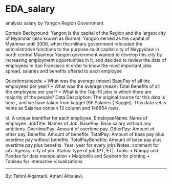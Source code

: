 # EDA_salary
analysis salary by Yangon Region Government

Domain Background: 
Yangon is the capital of the Region and the largest city of Myanmar (also known as Burma). Yangon served as the capital of Myanmar until 2006, when the military government relocated the administrative functions to the purpose-built capital city of Naypyidaw in north central Myanmar
Yangon government wanted to develop this city by increasing employment opportunities in it, and decided to review the data of employees in San Francisco in order to know the most important jobs spread, salaries and benefits offered to each employee

Questions/needs: 
•	What was the average (mean) BasePay of all the employees per year? 
•	What was the average (mean) Total Benefits of all the employees per year? 
•	What is the Top-10 jobs in which there are majority of the people?
Data Description:
The original source for this data is here , and we have taken from kaggel (SF Salaries | Kaggle).
This data set is name as Salaries contain 13 column and 148654 rows.

Id: A unique identifier for each employee.
EmployeeName: Name of employee.
JobTitle: Names of Job.
BasePay: Base salary without any additions.
OvertimePay: Amount of overtime pay.
OtherPay: Amount of other pay.
Benefits: Amount of benefits.
TotalPay: Amount of base pay plus overtime pay without benefits.
TotalPayBenefits: Amount of base pay plus overtime pay plus benefits.
Year: year for every jobs
Notes: comment for job.
Agency: city of job.
Status: type of job (PT, FT).
Tools:
•	Numpy and Pandas for data manipulation
•	Matplotlib and Seaborn for plotting
•	Tableau for interactive visualizations
______________________________________________________________________
By: Tahini Alqahtani.
    Amani Albalawi.
